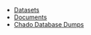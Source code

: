  - [Datasets](datasets)
 - [Documents](documents)
 - [Chado Database Dumps](downloads/chado-database-dumps)

